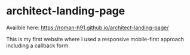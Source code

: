 # architect-landing-page
Availble here: https://roman-h91.github.io/architect-landing-page/

This is my first website where I used a responsive mobile-first approach including a callback form.
